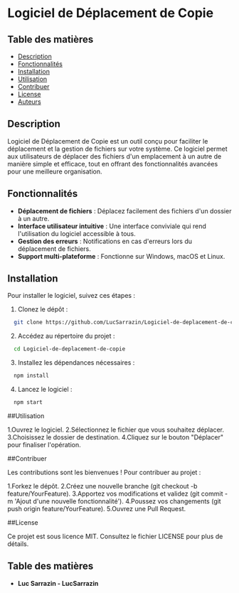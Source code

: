 # Logiciel de Déplacement de Copie

## Table des matières

* [Description](#description)
* [Fonctionnalités](#fonctionnalités)
* [Installation](#installation)
* [Utilisation](#utilisation)
* [Contribuer](#contribuer)
* [License](#license)
* [Auteurs](#auteurs)

## Description

Logiciel de Déplacement de Copie est un outil conçu pour faciliter le déplacement et la gestion de fichiers sur votre système. Ce logiciel permet aux utilisateurs de déplacer des fichiers d'un emplacement à un autre de manière simple et efficace, tout en offrant des fonctionnalités avancées pour une meilleure organisation.

## Fonctionnalités

* **Déplacement de fichiers** : Déplacez facilement des fichiers d'un dossier à un autre.
* **Interface utilisateur intuitive** : Une interface conviviale qui rend l'utilisation du logiciel accessible à tous.
* **Gestion des erreurs** : Notifications en cas d'erreurs lors du déplacement de fichiers.
* **Support multi-plateforme** : Fonctionne sur Windows, macOS et Linux.

## Installation

Pour installer le logiciel, suivez ces étapes :

1. Clonez le dépôt :
 ```bash
   git clone https://github.com/LucSarrazin/Logiciel-de-deplacement-de-copie.git
 ```

2. Accédez au répertoire du projet :

 ```bash
   cd Logiciel-de-deplacement-de-copie
 ```

3. Installez les dépendances nécessaires :

 ```bash
   npm install
 ```
4. Lancez le logiciel :

 ```bash
   npm start
 ```

##Utilisation

1.Ouvrez le logiciel.
2.Sélectionnez le fichier que vous souhaitez déplacer.
3.Choisissez le dossier de destination.
4.Cliquez sur le bouton "Déplacer" pour finaliser l'opération.

##Contribuer

Les contributions sont les bienvenues ! Pour contribuer au projet :

1.Forkez le dépôt.
2.Créez une nouvelle branche (git checkout -b feature/YourFeature).
3.Apportez vos modifications et validez (git commit -m 'Ajout d'une nouvelle fonctionnalité').
4.Poussez vos changements (git push origin feature/YourFeature).
5.Ouvrez une Pull Request.

##License

Ce projet est sous licence MIT. Consultez le fichier LICENSE pour plus de détails.

## Table des matières

* **Luc Sarrazin - LucSarrazin**
